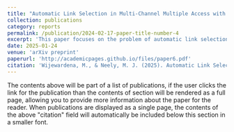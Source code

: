 ```yaml
---
title: "Automatic Link Selection in Multi-Channel Multiple Access with Link Failures"
collection: publications
category: reports
permalink: /publication/2024-02-17-paper-title-number-4
excerpt: 'This paper focuses on the problem of automatic link selection in multi-channel multiple access control using bandit feedback.'
date: 2025-01-24
venue: 'arXiv preprint'
paperurl: 'http://academicpages.github.io/files/paper6.pdf'
citation: 'Wijewardena, M., & Neely, M. J. (2025). Automatic Link Selection in Multi-Channel Multiple Access with Link Failures. arXiv preprint arXiv:2501.14971..'
---
```


The contents above will be part of a list of publications, if the user clicks the link for the publication than the contents of section will be rendered as a full page, allowing you to provide more information about the paper for the reader. When publications are displayed as a single page, the contents of the above "citation" field will automatically be included below this section in a smaller font.


